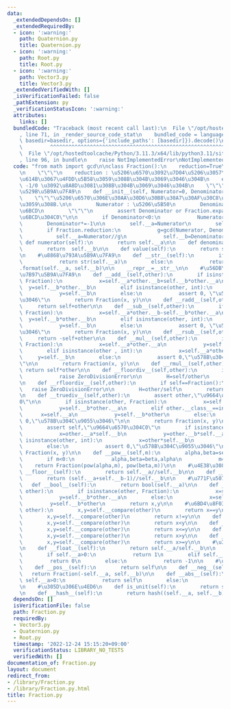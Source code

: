 ```yaml
---
data:
  _extendedDependsOn: []
  _extendedRequiredBy:
  - icon: ':warning:'
    path: Quaternion.py
    title: Quaternion.py
  - icon: ':warning:'
    path: Root.py
    title: Root.py
  - icon: ':warning:'
    path: Vector3.py
    title: Vector3.py
  _extendedVerifiedWith: []
  _isVerificationFailed: false
  _pathExtension: py
  _verificationStatusIcon: ':warning:'
  attributes:
    links: []
  bundledCode: "Traceback (most recent call last):\n  File \"/opt/hostedtoolcache/Python/3.11.3/x64/lib/python3.11/site-packages/onlinejudge_verify/documentation/build.py\"\
    , line 71, in _render_source_code_stat\n    bundled_code = language.bundle(stat.path,\
    \ basedir=basedir, options={'include_paths': [basedir]}).decode()\n          \
    \         ^^^^^^^^^^^^^^^^^^^^^^^^^^^^^^^^^^^^^^^^^^^^^^^^^^^^^^^^^^^^^^^^^^^^^^^^^^^^^^^^^\n\
    \  File \"/opt/hostedtoolcache/Python/3.11.3/x64/lib/python3.11/site-packages/onlinejudge_verify/languages/python.py\"\
    , line 96, in bundle\n    raise NotImplementedError\nNotImplementedError\n"
  code: "from math import gcd\n\nclass Fraction():\n    reduction=True\n    expand=False\n\
    \n    \"\"\"\n    reduction : \u5206\u6570\u3092\u7D04\u5206\u3057\u305F\u72B6\
    \u614B\u3067\u4FDD\u5B58\u3059\u308B\u304B\u3069\u3046\u304B\n    expand : 1/0,\
    \ -1/0 \u3092\u8A8D\u3081\u308B\u304B\u3069\u3046\u304B\n    \"\"\"\n\n    ##\u5165\
    \u529B\u5B9A\u7FA9\n    def __init__(self, Numerator=0, Denominator=1):\n    \
    \    \"\"\"\u5206\u6570\u306E\u30AA\u30D6\u30B8\u30A7\u30AF\u30C8\u3092\u751F\u6210\
    \u3059\u308B.\n\n        Numerator : \u5206\u5B50\n        Denominator : \u5206\
    \u6BCD\n        \"\"\"\n        assert Denominator or Fraction.expand, \"\u5206\
    \u6BCD\u304C0\"\n\n        if Denominator<0:\n            Numerator*=-1\n    \
    \        Denominator*=-1\n\n        self.__a=Numerator\n        self.__b=Denominator\n\
    \        if Fraction.reduction:\n            g=gcd(Numerator, Denominator)\n \
    \           self.__a=Numerator//g\n            self.__b=Denominator//g\n\n   \
    \ def numerator(self):\n        return self.__a\n\n    def denominator(self):\n\
    \        return  self.__b\n\n    def value(self):\n        return self.__a, self.__b\n\
    \n    #\u8868\u793A\u5B9A\u7FA9\n    def __str__(self):\n        if self.__b==1:\n\
    \            return str(self.__a)\n        else:\n            return \"{}/{}\"\
    .format(self.__a, self.__b)\n\n    __repr__=__str__\n\n    #\u56DB\u5247\u6F14\
    \u7B97\u5B9A\u7FA9\n    def __add__(self,other):\n        if isinstance(other,\
    \ Fraction):\n            x=self.__a*other.__b+self.__b*other.__a\n          \
    \  y=self.__b*other.__b\n        elif isinstance(other, int):\n            x=self.__a+self.__b*other\n\
    \            y=self.__b\n        else:\n            assert 0, \"\u578B\u304C\u9055\
    \u3046\"\n        return Fraction(x, y)\n\n    def __radd__(self,other):\n   \
    \     return self+other\n\n    def __sub__(self,other):\n        if isinstance(other,\
    \ Fraction):\n            x=self.__a*other.__b-self.__b*other.__a\n          \
    \  y=self.__b*other.__b\n        elif isinstance(other, int):\n            x=self.__a-self.__b*other\n\
    \            y=self.__b\n        else:\n            assert 0, \"\u578B\u304C\u9055\
    \u3046\"\n        return Fraction(x, y)\n\n    def __rsub__(self,other):\n   \
    \     return -self+other\n\n    def __mul__(self,other):\n        if isinstance(other,\
    \ Fraction):\n            x=self.__a*other.__a\n            y=self.__b*other.__b\n\
    \        elif isinstance(other , int):\n            x=self.__a*other\n       \
    \     y=self.__b\n        else:\n            assert 0,\"\u578B\u304C\u9055\u3046\
    \"\n\n        return Fraction(x, y)\n\n    def __rmul__(self,other):\n       \
    \ return self*other\n\n    def __floordiv__(self,other):\n        if other==Fraction():\n\
    \            raise ZeroDivisionError\n\n        H=self/other\n        return H.a//H.b\n\
    \n    def __rfloordiv__(self,other):\n        if self==Fraction():\n         \
    \   raise ZeroDivisionError\n\n        H=other/self\n        return H.a//H.b\n\
    \n    def __truediv__(self,other):\n        assert other,\"\u9664\u6570\u304C\
    0\"\n\n        if isinstance(other, Fraction):\n            x=self.__a*other.__b\n\
    \            y=self.__b*other.__a\n        elif other.__class__==int:\n      \
    \      x=self.__a\n            y=self.__b*other\n        else:\n            assert\
    \ 0,\"\u578B\u304C\u9055\u3046\"\n\n        return Fraction(x, y)\n\n    def __rtruediv__(self,other):\n\
    \        assert self,\"\u9664\u6570\u304C0\"\n        if isinstance(other, Fraction):\n\
    \            x=other.__a*self.__b\n            y=other.__b*self.__a\n        elif\
    \ isinstance(other, int):\n            x=other*self.__b\n            y=self.__a\n\
    \        else:\n            assert 0,\"\u578B\u304C\u9055\u3046\"\n        return\
    \ Fraction(x, y)\n\n    def __pow__(self,m):\n        alpha,beta=self.__a,self.__b\n\
    \        if m<0:\n            alpha,beta=beta,alpha\n            m=-m\n\n    \
    \    return Fraction(pow(alpha,m), pow(beta,m))\n\n    #\u4E38\u3081\n    def\
    \ __floor__(self):\n        return self.__a//self.__b\n\n    def __ceil__(self):\n\
    \        return (self.__a+self.__b-1)//self.__b\n\n    #\u771F\u507D\u5024\n \
    \   def __bool__(self):\n        return bool(self.__a)\n\n    def __compare(self,\
    \ other):\n        if isinstance(other, Fraction):\n            x=self.__a*other.__b\n\
    \            y=self.__b*other.__a\n        else:\n            x=self.__a\n   \
    \         y=self.__b*other\n        return x,y\n\n    #\u6BD4\u8F03\n    def __eq__(self,\
    \ other):\n        x,y=self.__compare(other)\n        return x==y\n\n    def __nq__(self,other):\n\
    \        x,y=self.__compare(other)\n        return x!=y\n\n    def __lt__(self,other):\n\
    \        x,y=self.__compare(other)\n        return x<y\n\n    def __le__(self,other):\n\
    \        x,y=self.__compare(other)\n        return x<=y\n\n    def __gt__(self,other):\n\
    \        x,y=self.__compare(other)\n        return x>y\n\n    def __ge__(self,other):\n\
    \        x,y=self.__compare(other)\n        return x>=y\n\n    #\u305D\u306E\u4ED6\
    \n    def __float__(self):\n        return self.__a/self.__b\n\n    def sign(self):\n\
    \        if self.__a>0:\n            return 1\n        elif self.__a==0:\n   \
    \         return 0\n        else:\n            return -1\n\n    #\u7B26\u53F7\n\
    \    def __pos__(self):\n        return self\n\n    def __neg__(self):\n     \
    \   return Fraction(-self.__a, self.__b)\n\n    def __abs__(self):\n        if\
    \ self.__a>0:\n            return self\n        else:\n            return -self\n\
    \n    #\u305D\u306E\u4ED6\n    def is_unit(self):\n        return self.__a==1\n\
    \n    def __hash__(self):\n        return hash((self.__a, self.__b))\n\n"
  dependsOn: []
  isVerificationFile: false
  path: Fraction.py
  requiredBy:
  - Vector3.py
  - Quaternion.py
  - Root.py
  timestamp: '2022-12-24 15:15:20+09:00'
  verificationStatus: LIBRARY_NO_TESTS
  verifiedWith: []
documentation_of: Fraction.py
layout: document
redirect_from:
- /library/Fraction.py
- /library/Fraction.py.html
title: Fraction.py
---
```

